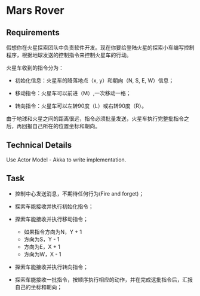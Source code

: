 # Mars Rover

## Requirements

假想你在火星探索团队中负责软件开发。现在你要给登陆火星的探索小车编写控制程序，根据地球发送的控制指令来控制火星车的行动。

火星车收到的指令分为：

- 初始化信息：火星车的降落地点（x, y）和朝向（N, S, E, W）信息；

- 移动指令：火星车可以前进（M）,一次移动一格；

- 转向指令：火星车可以左转90度（L）或右转90度（R）。

由于地球和火星之间的距离很远，指令必须批量发送，火星车执行完整批指令之后，再回报自己所在的位置坐标和朝向。

## Technical Details

Use Actor Model - Akka to write implementation.

## Task

- 控制中心发送消息，不期待任何行为(Fire and forget)；

- 探索车能接收并执行初始化指令；

- 探索车能接收并执行移动指令；

    - 如果指令方向为N，Y + 1
    - 方向为S，Y - 1
    - 方向为E，X + 1
    - 方向为W，X - 1

- 探索车能接收并执行转向指令；

- 探索车能接收一批指令，按顺序执行相应的动作，并在完成这批指令后，汇报自己的坐标和朝向；